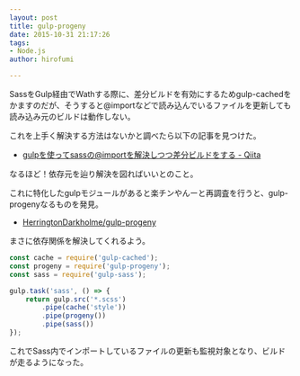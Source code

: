 ```yaml
---
layout: post
title: gulp-progeny
date: 2015-10-31 21:17:26
tags:
- Node.js
author: hirofumi

---
```

SassをGulp経由でWathする際に、差分ビルドを有効にするためgulp-cachedをかますのだが、そうすると@importなどで読み込んでいるファイルを更新しても読み込み元のビルドは動作しない。

これを上手く解決する方法はないかと調べたら以下の記事を見つけた。

-   [gulpを使ってsassの@importを解決しつつ差分ビルドをする - Qiita](http://qiita.com/joe-re/items/542b3f6fdc577cf50509)

なるほど！依存元を辿り解決を図ればいいとのこと。

これに特化したgulpモジュールがあると楽チンやんーと再調査を行うと、gulp-progenyなるものを発見。

-   [HerringtonDarkholme/gulp-progeny](https://github.com/HerringtonDarkholme/gulp-progeny)

まさに依存関係を解決してくれるよう。

```js
const cache = require('gulp-cached');
const progeny = require('gulp-progeny');
const sass = require('gulp-sass');

gulp.task('sass', () => {
    return gulp.src('*.scss')
        .pipe(cache('style'))
        .pipe(progeny())
        .pipe(sass())
});
```

これでSass内でインポートしているファイルの更新も監視対象となり、ビルドが走るようになった。